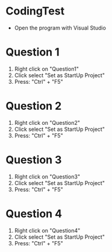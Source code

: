 # CodingTest
- Open the program with Visual Studio
# Question 1
1. Right click on "Question1"
2. Click select "Set as StartUp Project"
3. Press: "Ctrl" + "F5"
# Question 2
1. Right click on "Question2"
2. Click select "Set as StartUp Project"
3. Press: "Ctrl" + "F5"
# Question 3
1. Right click on "Question3"
2. Click select "Set as StartUp Project"
3. Press: "Ctrl" + "F5"
# Question 4
1. Right click on "Question4"
2. Click select "Set as StartUp Project"
3. Press: "Ctrl" + "F5"
